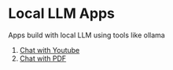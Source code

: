 # Local LLM Apps

Apps build with local LLM using tools like ollama

1. [Chat with Youtube](https://github.com/przbadu-ai/local-llm-apps/tree/main/chat-with-youtube)
2. [Chat with PDF](https://github.com/przbadu-ai/local-llm-apps/tree/main/chat-with-pdf)